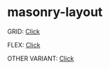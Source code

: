 # masonry-layout

GRID: [Click](https://holymiracle.github.io/masonry-layout/masonry-grid.html)

FLEX: [Click](https://holymiracle.github.io/masonry-layout/masonry-flex.html)

OTHER VARIANT: [Click](https://holymiracle.github.io/masonry-layout/masonry-column.html)
